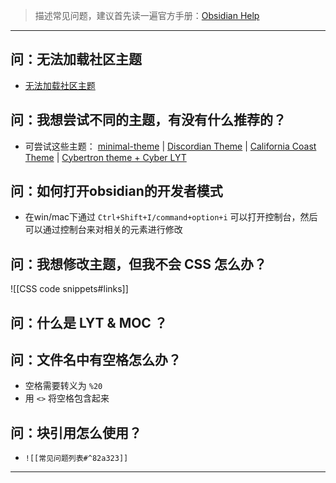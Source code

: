 > 描述常见问题，建议首先读一遍官方手册：[Obsidian Help](https://help.obsidian.md/Index)
---
## 问：无法加载社区主题
- [无法加载社区主题](https://github.com/obsidianzh/forum/discussions/25) 
## 问：我想尝试不同的主题，有没有什么推荐的？
- 可尝试这些主题： [minimal-theme](https://forum.obsidian.md/t/minimal-theme/3659/361) | [Discordian Theme](https://forum.obsidian.md/t/discordian-theme/10880) |  [California Coast Theme](https://forum.obsidian.md/t/california-coast-theme/10399) | [Cybertron theme + Cyber LYT](https://forum.obsidian.md/t/cybertron-theme-cyber-lyt/1227)
## 问：如何打开obsidian的开发者模式
- 在win/mac下通过 `Ctrl+Shift+I/command+option+i`  可以打开控制台，然后可以通过控制台来对相关的元素进行修改

## 问：我想修改主题，但我不会 CSS 怎么办？
![[CSS code snippets#links]]
## 问：什么是 LYT & MOC ？
## 问：文件名中有空格怎么办？
- 空格需要转义为 `%20`
- 用 `<>` 将空格包含起来
## 问：块引用怎么使用？
- `![[常见问题列表#^82a323]]`
---